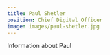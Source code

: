 ```yaml
---
title: Paul Shetler
position: Chief Digital Officer
image: images/paul-shetler.jpg
---
```


Information about Paul
